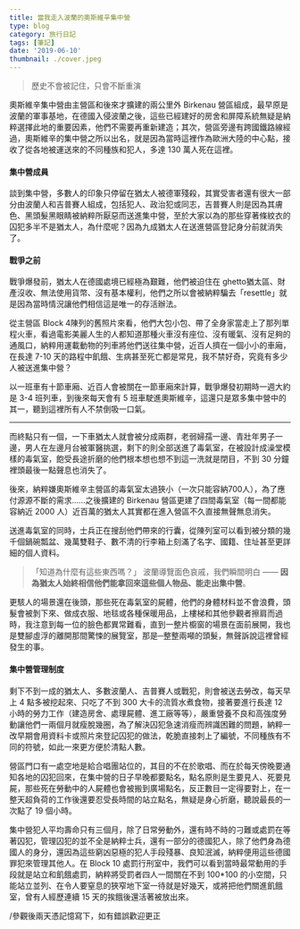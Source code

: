 ```yaml
---
title: 當我走入波蘭的奧斯維辛集中營
type: blog
category: 旅行日記
tags: [筆記]
date: '2019-06-10'
thumbnail: ./cover.jpeg
---
```


> 歷史不會被記住，只會不斷重演



奧斯維辛集中營由主營區和後來才擴建的兩公里外 Birkenau 營區組成，最早原是波蘭的軍事基地，在德國入侵波蘭之後，這些已經建好的房舍和屏障系統無疑是納粹選擇此地的重要因素，他們不需要再重新建造；其次，營區旁邊有跨國鐵路線經過，奧斯維辛的集中營之所以出名，就是因為當時這裡作為歐洲大陸的中心點，接收了從各地被運送來的不同種族和犯人，多達 130 萬人死在這裡。

#### 集中營成員
談到集中營，多數人的印象只停留在猶太人被德軍殘殺，其實受害者還有很大一部分由波蘭人和吉普賽人組成，包括犯人、政治犯或同志，吉普賽人則是因為其膚色、黑頭髮黑眼睛被納粹所厭惡而送進集中營，至於大家以為的那些穿著條紋衣的囚犯多半不是猶太人，為什麼呢？因為九成猶太人在送進營區登記身分前就消失了。

#### 戰爭之前
戰爭爆發前，猶太人在德國處境已經極為艱難，他們被迫住在 ghetto猶太區、財產沒收、無法使用貨幣、沒有基本權利，他們之所以會被納粹騙去「resettle」就是因為當時情況讓他們相信這是唯一的存活辦法。

從主營區 Block 4陳列的舊照片來看，他們大包小包、帶了全身家當走上了那列單程火車，看過電影美麗人生的人都知道那種火車沒有座位、沒有暖氣、沒有足夠的通風口，納粹用運載動物的列車將他們送往集中營，近百人擠在一個小小的車廂，在長達 7-10 天的路程中飢餓、生病甚至死亡都是常見，我不禁好奇，究竟有多少人被送進集中營？

以一班車有十節車廂、近百人會被關在一節車廂來計算，戰爭爆發初期時一週大約是 3-4 班列車，到後來每天會有 5 班車駛進奧斯維辛，這還只是眾多集中營中的其一，聽到這裡所有人不禁倒吸一口氣。

---

而終點只有一個，一下車猶太人就會被分成兩群，老弱婦孺一邊、青壯年男子一邊，男人在左邊月台被軍醫挑選，剩下的則全部送進了毒氣室，在被設計成澡堂模樣的毒氣室，飽受長途折磨的他們根本想也想不到這一洗就是閉目，不到 30 分鐘裡頭最後一點聲息也消失了。

後來，納粹嫌奧斯維辛主營區的毒氣室太過狹小（一次只能容納700人），為了應付源源不斷的需求……之後擴建的 Birkenau 營區更建了四間毒氣室（每一間都能容納近 2000 人）近百萬的猶太人其實都在進入營區不久直接無聲無息消失。

送進毒氣室的同時，士兵正在搜刮他們帶來的行囊，從陳列室可以看到被分類的幾千個鍋碗瓢盆、幾萬雙鞋子、數不清的行李箱上刻滿了名字、國籍、住址甚至更詳細的個人資料。

>「知道為什麼有這些東西嗎？」
波蘭導覽面色哀戚，我們瞬間明白 —— **因為猶太人始終相信他們能拿回來這些個人物品、能走出集中營**。

更駭人的場景還在後頭，那些死在毒氣室的屍體，他們的身體材料並不會浪費，頭髮會被剝下來、做成衣服、地毯或各種保暖用品，上樓梯和其他參觀者擦肩而過時，我注意到每一位的臉色都異常難看，直到一整片櫥窗的場景在面前展開，我也是雙腳虛浮的離開那間驚悚的展覽室，那是─整整兩噸的頭髮，無聲訴說這裡曾經發生的事。

#### 集中營管理制度
剩下不到一成的猶太人、多數波蘭人、吉普賽人或戰犯，則會被送去勞改，每天早上 4 點多被挖起來、只吃了不到 300 大卡的流質水煮食物，接著要進行長達 12 小時的勞力工作（建造房舍、處理屍體、進工廠等等），嚴重營養不良和高強度勞動讓他們一兩個月就瘦脫幾圈，為了解決囚犯急速消瘦而辨識困難的問題，納粹一改早期會用資料卡或照片來登記囚犯的做法，乾脆直接刺上了編號，不同種族有不同的符號，如此一來更方便於清點人數。

營區門口有一處空地是給合唱團站位的，其目的不在於歌唱、而在於每天傍晚要通知各地的囚犯回來，在集中營的日子早晚都要點名，點名原則是生要見人、死要見屍，那些死在勞動中的人屍體也會被搬到廣場點名，反正數目一定得要對上，在一整天超負荷的工作後還要忍受長時間的站立點名，無疑是身心折磨，聽說最長的一次點了 19 個小時。

集中營犯人平均壽命只有三個月，除了日常勞動外，還有時不時的刁難或處罰在等著囚犯，管理囚犯的並不全是納粹士兵，還有一部分的德國犯人，除了他們身為德國人的身分，還因為這些窮凶惡極的犯人手段殘暴、良知泯滅，納粹便用這些德國罪犯來管理其他人。在 Block 10 處罰行刑室中，我們可以看到當時最常動用的手段就是站立和飢餓處罰，納粹將受罰者四人一間關在不到 100*100 的小空間，只能站立並列、在令人要窒息的狹窄地下室一待就是好幾天，或將把他們關進飢餓室，曾有人經歷連續 15 天的挨餓後還活著被放出來。


/參觀後兩天憑記憶寫下，如有錯誤歡迎更正
